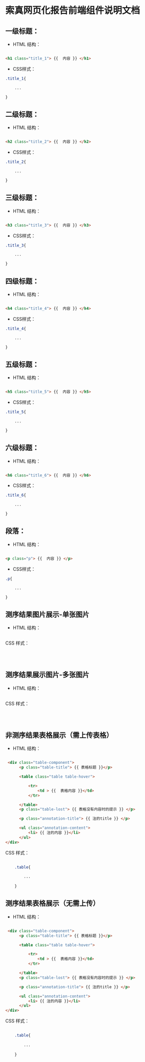 # 索真网页化报告前端组件说明文档

## 一级标题：

- HTML 结构：
```html

<h1 class="title_1"> {{  内容 }} </h1>

```

- CSS样式：

```css
.title_1{

    ...

}
```

## 二级标题：


- HTML 结构：
```html

<h2 class="title_2"> {{  内容 }} </h2>

```

- CSS样式：

```css
.title_2{

    ...

}
```


## 三级标题：


- HTML 结构：
```html

<h3 class="title_3"> {{  内容 }} </h3>

```

- CSS样式：

```css
.title_3{

    ...

}
```


## 四级标题：


- HTML 结构：
```html

<h4 class="title_4"> {{  内容 }} </h4>

```

- CSS样式：

```css
.title_4{

    ...

}
```


## 五级标题：


- HTML 结构：
```html

<h5 class="title_5"> {{  内容 }} </h5>

```

- CSS样式：

```css
.title_5{

    ...

}
```


## 六级标题：


- HTML 结构：
```html

<h6 class="title_6"> {{  内容 }} </h6>

```

- CSS样式：

```css
.title_6{

    ...

}
```

## 段落：


- HTML 结构：
```html

<p class="p"> {{  内容 }} </p>

```

- CSS样式：

```css
.p{

    ...

}
```





## 测序结果图片展示-单张图片

- HTML 结构：
````html


````

CSS 样式：
```css
    
  

```

## 测序结果展示图片-多张图片

- HTML 结构：
````html


````

CSS 样式：
```css
    
  

```


## 非测序结果表格展示（需上传表格）

- HTML 结构：
````html

 <div class="table-component">
      <p class="table-title"> {{ 表格标题 }}</p>

      <table class="table table-hover">

          <tr>
              <td > {{  表格内容 }}</td>
          </tr>

      </table>
      <p class="table-lost"> {{ 表格没有内容时的提示 }} </p>

      <p class="annotation-title"> {{ 注的title }} </p>

      <ul class="annotation-content">
          <li> {{ 注的内容 }}</li>
      </ul>
</div>

````

CSS 样式：
```css
    
    .table{
        
        ...
        
    }

```





## 测序结果表格展示（无需上传）

- HTML 结构：
````html

 <div class="table-component">
      <p class="table-title"> {{ 表格标题 }}</p>

      <table class="table table-hover">

          <tr>
              <td > {{  表格内容 }}</td>
          </tr>

      </table>
      <p class="table-lost"> {{ 表格没有内容时的提示 }} </p>

      <p class="annotation-title"> {{ 注的title }} </p>

      <ul class="annotation-content">
          <li> {{ 注的内容 }}</li>
      </ul>
</div>

````

CSS 样式：
```css
    
    .table{
        
        ...
        
    }

```



















